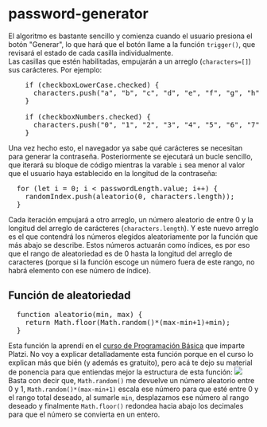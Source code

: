 # password-generator
El algoritmo es bastante sencillo y comienza cuando el usuario presiona el botón "Generar", lo que hará que el botón llame a la función <code>trigger()</code>, que revisará el estado de cada casilla individualmente. <br>
Las casillas que estén habilitadas, empujarán a un arreglo (<code>characters=[]</code>) sus carácteres. Por ejemplo:
  <pre>
    if (checkboxLowerCase.checked) {
      characters.push("a", "b", "c", "d", "e", "f", "g", "h", "i", "j", "k", "l", "m", "n", "ñ", "o", "p", "q", "r", "s", "t", "u", "v", "w", "x", "y", "z");
    }
    
    if (checkboxNumbers.checked) {
      characters.push("0", "1", "2", "3", "4", "5", "6", "7", "8", "9");
    }
</pre>
Una vez hecho esto, el navegador ya sabe qué carácteres se necesitan para generar la contraseña. Posteriormente se ejecutará un bucle sencillo, que iterará su bloque de código mientras la varable <code>i</code> sea menor al valor que el usuario haya establecido en la longitud de la contraseña: <br>
<pre>
  for (let i = 0; i < passwordLength.value; i++) {
    randomIndex.push(aleatorio(0, characters.length));
  }
</pre>
Cada iteración empujará a otro arreglo, un número aleatorio de entre 0 y la longitud del arreglo de carácteres (<code>characters.length</code>). Y este nuevo arreglo es el que contendrá los números elegidos aleatoriamente por la función que más abajo se describe. Estos números actuarán como índices, es por eso que el rango de aleatoriedad es de 0 hasta la longitud del arreglo de caracteres (porque si la función escoge un número fuera de este rango, no habrá elemento con ese número de índice).

<h2>Función de aleatoriedad</h2>
<pre>
  function aleatorio(min, max) {
    return Math.floor(Math.random()*(max-min+1)+min);
  }
</pre>
Esta función la aprendí en el <a href="https://platzi.com/cursos/programacion-basica/" target="_blank">curso de Programación Básica</a> que imparte Platzi. No voy a explicar detalladamente esta función porque en el curso lo explican más que bién (y además es gratuito), pero acá te dejo su material de ponencia para que entiendas mejor la estructura de esta función:
<img src="https://static.platzi.com/media/articlases/Images/10-1%20-%20Formula%20para%20emitir%20n%C3%BAmeros%20aleatorios%20en%20un%20rango.jpg">
Basta con decir que, <code>Math.random()</code> me devuelve un número aleatorio entre 0 y 1, <code>Math.random()*(max-min+1)</code> escala ese número para que esté entre 0 y el rango total deseado, al sumarle <code>min</code>, desplazamos ese número al rango deseado y finalmente <code>Math.floor()</code> redondea hacia abajo los decimales para que el número se convierta en un entero.
